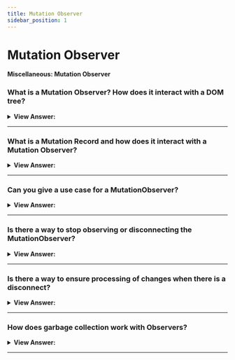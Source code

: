 ```yaml
---
title: Mutation Observer
sidebar_position: 1
---
```


# Mutation Observer

**Miscellaneous: Mutation Observer**

<head>
  <title>Mutation Observer - JavaScript Interview Questions & Answers</title>
  <meta charSet="utf-8" />
</head>

### What is a Mutation Observer? How does it interact with a DOM tree?

<details>
  <summary><strong>View Answer:</strong></summary>
  <div>
  <div><strong>Interview Response:</strong> MutationObserver is a built-in object that observes a DOM element and fires a callback when it detects a change. It is designed as a replacement for the older Mutation Events feature, which was part of the DOM3 Events specification.
    </div><br/>
    <strong>Syntax: </strong> let observer = new MutationObserver(callback);<br /><br />
  </div>
</details>

---

### What is a Mutation Record and how does it interact with a Mutation Observer?

<details>
  <summary><strong>View Answer:</strong></summary>
  <div>
  <div><strong>Interview Response:</strong> A MutationRecord represents an individual DOM mutation. It is the object that is passed to MutationObserver's callback.
    </div>
  </div>
</details>

---

### Can you give a use case for a MutationObserver?

<details>
  <summary><strong>View Answer:</strong></summary>
  <div>
  <div><strong>Interview Response:</strong> A good use case is when you need to add a third-party script that contains useful functionality, but also does something unwanted, like injecting unwanted HTML elements. Naturally, the third-party script provides no mechanisms to remove it. Using MutationObserver, we can detect when the unwanted element appears in our DOM and remove it.
    </div>
  </div>
</details>

---

### Is there a way to stop observing or disconnecting the MutationObserver?

<details>
  <summary><strong>View Answer:</strong></summary>
  <div>
  <div><strong>Interview Response:</strong> Yes, you can stop or disconnect the observer by calling the disconnect() method. It tells the observer to stop watching for mutations. The observer can be reused by calling its observe() method again.
    </div><br />
    <strong>Syntax: </strong> mutationObserver.disconnect();<br /><br />
  </div>
</details>

---

### Is there a way to ensure processing of changes when there is a disconnect?

<details>
  <summary><strong>View Answer:</strong></summary>
  <div>
  <div><strong>Interview Response:</strong> When we stop the observing, it might be possible that some changes were not yet processed by the observer. In such cases, we use observer.takeRecords() – gets a list of unprocessed mutation records – those that happened, but the callback has not handled them.
    </div><br />
  <div><strong className="codeExample">Code Example:</strong><br /><br />

  <div></div>

```js
// get a list of unprocessed mutations
// should be called before disconnecting,
// if you care about possibly unhandled recent mutations
let mutationRecords = observer.takeRecords();

// stop tracking changes
observer.disconnect();
```

  </div>
  </div>
</details>

---

### How does garbage collection work with Observers?

<details>
  <summary><strong>View Answer:</strong></summary>
  <div>
  <div><strong>Interview Response:</strong> Observers use weak references to nodes internally. That is, if a node is removed from the DOM, and becomes unreachable, then it can be garbage collected. The mere fact that a DOM node is observed does not prevent the garbage collection.
    </div>
  </div>
</details>

---
